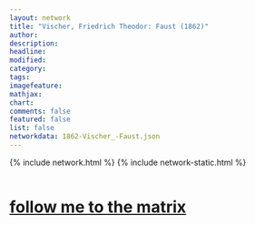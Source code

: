 ```yaml
---
layout: network
title: "Vischer, Friedrich Theodor: Faust (1862)"
author:
description:
headline:
modified:
category:
tags: 
imagefeature: 
mathjax: 
chart: 
comments: false
featured: false
list: false
networkdata: 1862-Vischer_-Faust.json
---
```

{% include network.html %}
{% include network-static.html %}
<div class="row">
  <div class="small-5 small-centered columns"><a href="/matrix64"><h1>follow me to the matrix</h1></a>
</div>
</div>
